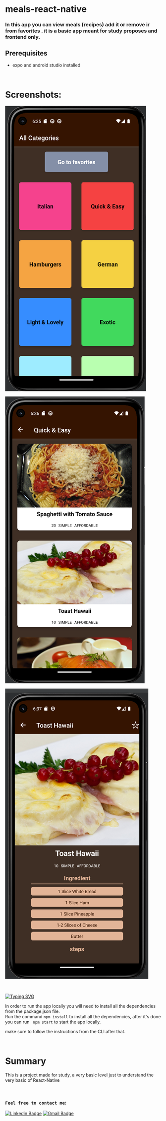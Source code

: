 # meals-react-native

### In this app you can view meals (recipes) add it or remove ir from favorites . it is a basic app meant for study proposes and frontend only.

## Prerequisites
* expo and android studio installed

<br>

# Screenshots:
![plot](./screenshots/screenshot1.png) 

![plot](./screenshots/screenshot2.png) 

![plot](./screenshots/screenshot3.png) 


<br>


[![Typing SVG](https://readme-typing-svg.demolab.com?font=Roboto&weight=900&size=24&duration=100&pause=2000&color=5e0acc&repeat=false&width=500&height=34&lines=Deployment)](https://git.io/typing-svg)

In order to run the app locally you will need to install all the dependencies from the package.json file.  
Run the command ``` npm install ``` to install all the dependencies, after it's done you can run ``` npm start``` to start the app locally. 


make sure to follow the instructions from the CLI after that.


<br>


# Summary
This is a project made for study, a very basic level just to understand the very basic of React-Native

<br>

### `Feel free to contact me`:


[![Linkedin Badge](https://img.shields.io/badge/-Elad%20Harel-blue?style=flat-square&logo=Linkedin&logoColor=white&link&=https://www.linkedin.com/in/elad-harel-06ab61183/)](https://www.linkedin.com/in/elad-harel-06ab61183/)
[![Gmail Badge](https://img.shields.io/badge/-Eladjmc88@gmail.com-c14438?style=flat-square&logo=Gmail&logoColor=white&link=mailto:Eladjmc88@gmail.com)](mailto:benben95939@gmail.com)
